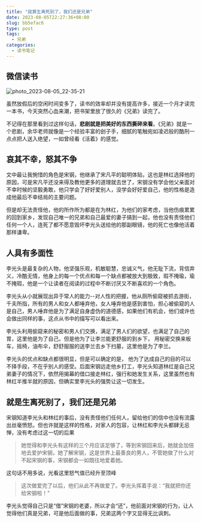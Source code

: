 ```yaml
---
title: "就算生离死别了，我们还是兄弟"
date: 2023-08-05T22:27:36+08:00
slug: bb5efac6
type: post
tags:
  - 兄弟
categories:
  - 读书笔记
---
```


 ##  微信读书  

![photo_2023-08-05_22-35-21](https://r2-img.lesx.top/微信读书.webp)

虽然放假后的空闲时间变多了，读书的效率却并没有提高许多，接近一个月才读完一本书，今天突然心血来潮，把书架里放了很久的《兄弟》读完了。

不记得在那里看到过这样句话，**悲剧就是把美好的东西撕碎来看**。《兄弟》就是一个悲剧，余华老师就像是一个经验丰富的刽子手，细腻的笔触宛如凌迟般的酷刑一点点把人送入绝望，一如曾经看《活着》的感觉。

## 哀其不幸，怒其不争

文中最让我惋惜的角色是宋钢，他继承了宋凡平的聪明体贴，这也是林红选择他的原因，可是宋凡平还没来得及教他更多的道理就去世了，宋钢没有学会他父亲面对不幸时候的坚毅勇敢，他只学会了好好爱别人，没学会好好爱自己，他的性格是造成他最后不幸结局的主要问题。

但是却无法责怪他，他的所作所为都是在为林红，为他们的家考虑，当他伤痕累累的回到家乡，发现自己唯一的兄弟和自己最爱的妻子搞到一起，他也没有责怪他们任何一个人，连死了都不愿意毁坏李光头送给他的那副眼镜，他的死亡也像他活着那样谦卑。

## 人具有多面性

李光头是最复杂的人物，他坚强乐观，机敏聪慧，忠诚义气，他无耻下流，背信弃义，冷酷无情，他身上的每一个优点和每一个缺点都被放大到极致，瑕不掩瑜，瑜不掩瑕，他是一个让读者在阅读的过程中不断讨厌又不断喜欢的一个角色。

李光头从小就展现出异于常人的能力--对人性的把握，他从厕所偷窥被抓去游街，千夫所指，所有的男人和女人都唾弃他，女人唾弃他是感到害怕，担心被偷窥的人是自己，男人唾弃他是为了满足自身虚伪的道德感，如果他们有机会，他们或许也会做出同样的事，这点从书中的描写可以看出来。

李光头利用偷窥来的秘密和男人们交换，满足了男人们的欲望，也满足了自己的胃，这里他是为了自己。但是他为了让李兰能更舒服的到乡下， 用秘密交换来板车，摇椅，油布伞，舒舒服服的送李兰去乡下扫墓，这里他是为了李兰。

李光头的优点和缺点都很明显，但是可以确定的是， 他为了达成自己的目的可以不择手段，不在乎别人的感受。后面宋钢远走他乡打工，李光头知道林红是自己兄弟妻子的情况下，依然用揭幕的借口接走林红，强行和她发生关系，这里虽然也有林红半推半就的原因，但确实里李光头的强势让这一切发生。

## 就是生离死别了，我们还是兄弟

宋钢知道李光头和林红的事后，没有责怪他们任何人，留给他们的信中也没有流露出丝毫愤怒。但也许就是这样的性格，对家人的包容，让林红和李光头都肆无忌惮，没有考虑过这一切的后果

> 她觉得和李光头有这样的三个月应该足够了，等到宋钢回来后，她就会加倍地去爱护宋钢，她了解宋钢，这是世界上最善良的男人，不管她做了什么对不起宋钢的事，宋钢都会一如既往地爱着她。

这句话不用多说，光看这里怒气值已经升至顶峰

> 这次做爱完了以后，他们从此不再做爱了。李光头挥着手说：“我就把你还给宋钢啦！”

李光头觉得自己只是“借”宋钢的老婆，所以才会“还”，他前面对宋钢的行为，让人觉得他们真是兄弟，可是他后面做的事，兄弟这两个字又显得无比讽刺。

